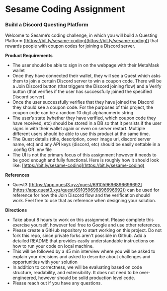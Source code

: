 # Sesame Coding Assignment

### Build a Discord Questing Platform

Welcome to Sesame’s coding challenge, in which you will build a Questing Platform ([https://bit.ly/sesame-coding](https://bit.ly/sesame-coding)) that rewards people with coupon codes for joining a Discord server.

**Product Requirements**

- The user should be able to sign in on the webpage with their MetaMask wallet
- Once they have connected their wallet, they will see a Quest which asks them to join a certain Discord server to win a coupon code. There will be a Join Discord button (that triggers the Discord joining flow) and a Verify button (that verifies if the user has successfully joined the specified Discord server).
- Once the user successfully verifies that they have joined the Discord they should see a coupon code. For the purposes of this project, the coupon code can be a random 10 digit alphanumeric string.
- The user’s state (whether they have verified, which coupon code they have received, etc) should be stored in a DB so that it persists if the user signs in with their wallet again or even on server restart. Multiple different users should be able to use this product at the same time.
- The Quest details (title, description, cover image uri, discord server name, etc) and any API keys (discord, etc) should be easily settable in a .config OR .env file
- The UI is not the primary focus of this assignment however it needs to be good enough and fully functional. Here is roughly how it should look like: [https://bit.ly/sesame-coding](https://bit.ly/sesame-coding)

**References**

- Quest3 ([https://app.quest3.xyz/quest/691059696896696692](https://app.quest3.xyz/quest/691059696896696692)) can be used for reference for how the Join Discord flow and the verification should work. Feel free to use that as reference when designing your solution.

**Directions**

- Take about 8 hours to work on this assignment. Please complete this exercise yourself, however feel free to Google and use other references.
- Please create a GitHub repository to start working on this project. Do not fork this repo, since private forks aren't possible in Github. Add a detailed README that provides easily understandable instructions on how to run your code on local machine.
- This will be followed by a 45 min interview where you will be asked to explain your decisions and asked to describe about challenges and opportunities with your solution
- In addition to correctness, we will be evaluating based on code structure, readability, and extensibility. It does not need to be over-engineered, however should be solid production level code.
- Please reach out if you have any questions.
